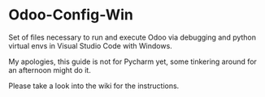 # Odoo-Config-Win
Set of files necessary to run and execute Odoo via debugging and python virtual envs in Visual Studio Code with Windows.

My apologies, this guide is not for Pycharm yet, some tinkering around for an afternoon might do it.

Please take a look into the wiki for the instructions.
